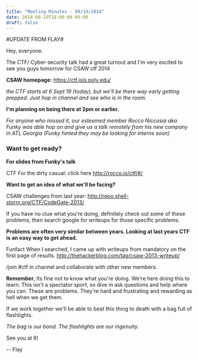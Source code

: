 ```yaml
---
title: "Meeting Minutes - 09/19/2014"
date: 2014-09-19T18:00:00-05:00
draft: false
---
```


#UPDATE FROM FLAY#

Hey, everyone.

The CTF/ Cyber-security talk had a great turnout and I'm very excited to see you guys tomorrow for CSAW ctf 2014

**CSAW homepage:** <https://ctf.isis.poly.edu/>

*the CTF starts at 6 Sept 19 (today), but we'll be there way early getting prepped. Just hop in channel and see who is in the room.*

**I'm planning on being there at 2pm or earlier.**

*For anyone who missed it, our esteemed member Rocco Niccosia aka Funky was able hop on and give us a talk remotely from his new company in ATL Georgia (Funky hinted they may be looking for interns soon)*

### Want to get ready? ###

**For slides from Funky's talk**

CTF For the dirty casual: click here <http://rocco.io/ctf/#/>

**Want to get an idea of what we'll be facing?**

CSAW challenges from last year: <http://repo.shell-storm.org/CTF/CodeGate-2013/>

If you have no clue what you're doing, definitely check out some of these problems, then search google for writeups for those specific problems. 

**Problems are often very similar between years. Looking at last years CTF is an easy way to get ahead.**

Funfact When I searched, I came up with writeups from mandatory on the first page of results.
<http://thehackerblog.com/tag/csaw-2013-writeup/>

 /join #ctf in channel and collaborate with other new members.

**Remember**, Its fine not to know what you're doing. We're here doing this to learn. This isn't a spectator sport, so dive in ask questions and help where you can. These are problems. They're hard and frustrating and rewarding as hell when we get them.
 
If we work together we'll be able to beat this thing to death with a bag full of flashlights. 

*The bag is our bond. The flashlights are our ingenuity.*

See you at 6!

-- Flay
